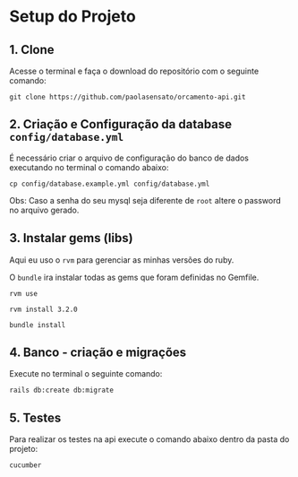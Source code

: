 # Setup do Projeto

## 1. Clone

Acesse o terminal e faça o download do repositório com o seguinte comando:

```bas
git clone https://github.com/paolasensato/orcamento-api.git
```

## 2. Criação e Configuração da database `config/database.yml`

É necessário criar o arquivo de configuração do banco de dados executando no terminal o comando abaixo:

```
cp config/database.example.yml config/database.yml
```

Obs: Caso a senha do seu mysql seja diferente de `root` altere o password no arquivo gerado.

## 3. Instalar gems (libs)

Aqui eu uso o `rvm` para gerenciar as minhas versões do ruby.

O `bundle` ira instalar todas as gems que foram definidas no Gemfile.

```
rvm use
```

```
rvm install 3.2.0
```

```
bundle install
```

## 4. Banco - criação e migrações

Execute no terminal o seguinte comando:
```
rails db:create db:migrate
```

## 5. Testes

Para realizar os testes na api execute o comando abaixo dentro da pasta do projeto:

```
cucumber
```
